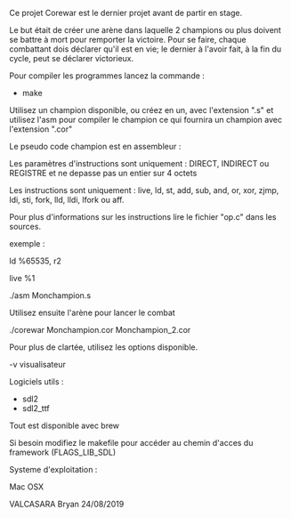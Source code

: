 Ce projet Corewar est le dernier projet avant de partir en stage.

Le but était de créer une arène dans laquelle 2 champions ou plus doivent se battre à mort pour remporter la victoire.
Pour se faire, chaque combattant dois déclarer qu'il est en vie; le dernier à l'avoir fait, à la fin du cycle, peut se déclarer victorieux.

Pour compiler les programmes lancez la commande :
- make

Utilisez un champion disponible, ou créez en un, avec l'extension ".s" et utilisez l'asm pour compiler le champion ce qui fournira un champion avec l'extension ".cor"

Le pseudo code champion est en assembleur :

Les paramètres d'instructions sont uniquement : DIRECT, INDIRECT ou REGISTRE et ne depasse pas un entier sur 4 octets

Les instructions sont uniquement : live, ld, st, add, sub, and, or, xor, zjmp, ldi, sti, fork, lld, lldi, lfork ou aff.

Pour plus d'informations sur les instructions lire le fichier "op.c" dans les sources.

exemple :

ld %65535, r2

live %1

./asm Monchampion.s

Utilisez ensuite l'arène pour lancer le combat

./corewar Monchampion.cor Monchampion_2.cor

Pour plus de clartée, utilisez les options disponible.

-v              visualisateur

Logiciels utils :
- sdl2
- sdl2_ttf

Tout est disponible avec brew

Si besoin modifiez le makefile pour accéder au chemin d'acces du framework (FLAGS_LIB_SDL)

Systeme d'exploitation :

Mac OSX

VALCASARA Bryan 24/08/2019
